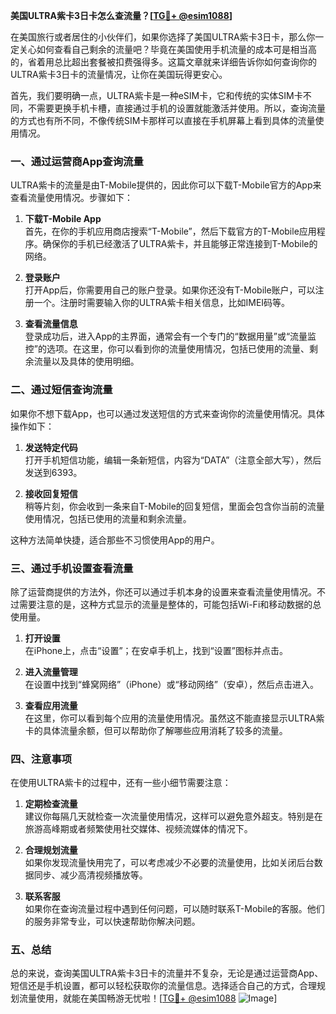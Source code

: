 **美国ULTRA紫卡3日卡怎么查流量？[[TG💪+ @esim1088](https://t.me/s/esim1088)]**

在美国旅行或者居住的小伙伴们，如果你选择了美国ULTRA紫卡3日卡，那么你一定关心如何查看自己剩余的流量吧？毕竟在美国使用手机流量的成本可是相当高的，省着用总比超出套餐被扣费强得多。这篇文章就来详细告诉你如何查询你的ULTRA紫卡3日卡的流量情况，让你在美国玩得更安心。

首先，我们要明确一点，ULTRA紫卡是一种eSIM卡，它和传统的实体SIM卡不同，不需要更换手机卡槽，直接通过手机的设置就能激活并使用。所以，查询流量的方式也有所不同，不像传统SIM卡那样可以直接在手机屏幕上看到具体的流量使用情况。

### **一、通过运营商App查询流量**

ULTRA紫卡的流量是由T-Mobile提供的，因此你可以下载T-Mobile官方的App来查看流量使用情况。步骤如下：

1. **下载T-Mobile App**  
   首先，在你的手机应用商店搜索“T-Mobile”，然后下载官方的T-Mobile应用程序。确保你的手机已经激活了ULTRA紫卡，并且能够正常连接到T-Mobile的网络。

2. **登录账户**  
   打开App后，你需要用自己的账户登录。如果你还没有T-Mobile账户，可以注册一个。注册时需要输入你的ULTRA紫卡相关信息，比如IMEI码等。

3. **查看流量信息**  
   登录成功后，进入App的主界面，通常会有一个专门的“数据用量”或“流量监控”的选项。在这里，你可以看到你的流量使用情况，包括已使用的流量、剩余流量以及具体的使用明细。

### **二、通过短信查询流量**

如果你不想下载App，也可以通过发送短信的方式来查询你的流量使用情况。具体操作如下：

1. **发送特定代码**  
   打开手机短信功能，编辑一条新短信，内容为“DATA”（注意全部大写），然后发送到6393。

2. **接收回复短信**  
   稍等片刻，你会收到一条来自T-Mobile的回复短信，里面会包含你当前的流量使用情况，包括已使用的流量和剩余流量。

这种方法简单快捷，适合那些不习惯使用App的用户。

### **三、通过手机设置查看流量**

除了运营商提供的方法外，你还可以通过手机本身的设置来查看流量使用情况。不过需要注意的是，这种方式显示的流量是整体的，可能包括Wi-Fi和移动数据的总使用量。

1. **打开设置**  
   在iPhone上，点击“设置”；在安卓手机上，找到“设置”图标并点击。

2. **进入流量管理**  
   在设置中找到“蜂窝网络”（iPhone）或“移动网络”（安卓），然后点击进入。

3. **查看应用流量**  
   在这里，你可以看到每个应用的流量使用情况。虽然这不能直接显示ULTRA紫卡的具体流量余额，但可以帮助你了解哪些应用消耗了较多的流量。

### **四、注意事项**

在使用ULTRA紫卡的过程中，还有一些小细节需要注意：

1. **定期检查流量**  
   建议你每隔几天就检查一次流量使用情况，这样可以避免意外超支。特别是在旅游高峰期或者频繁使用社交媒体、视频流媒体的情况下。

2. **合理规划流量**  
   如果你发现流量快用完了，可以考虑减少不必要的流量使用，比如关闭后台数据同步、减少高清视频播放等。

3. **联系客服**  
   如果你在查询流量过程中遇到任何问题，可以随时联系T-Mobile的客服。他们的服务非常专业，可以快速帮助你解决问题。

### **五、总结**

总的来说，查询美国ULTRA紫卡3日卡的流量并不复杂，无论是通过运营商App、短信还是手机设置，都可以轻松获取你的流量信息。选择适合自己的方式，合理规划流量使用，就能在美国畅游无忧啦！[[TG💪+ @esim1088](https://t.me/s/esim1088) ![Image](https://i.postimg.cc/4NQfJmqS/Snipaste-2025-05-13-00-14-12.png)]